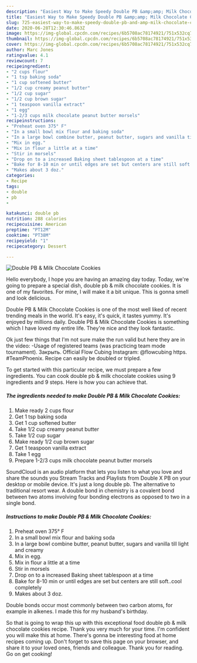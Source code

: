```yaml
---
description: "Easiest Way to Make Speedy Double PB &amp;amp; Milk Chocolate Cookies"
title: "Easiest Way to Make Speedy Double PB &amp;amp; Milk Chocolate Cookies"
slug: 725-easiest-way-to-make-speedy-double-pb-and-amp-milk-chocolate-cookies
date: 2020-06-28T12:30:46.863Z
image: https://img-global.cpcdn.com/recipes/6b5708ac78174921/751x532cq70/double-pb-milk-chocolate-cookies-recipe-main-photo.jpg
thumbnail: https://img-global.cpcdn.com/recipes/6b5708ac78174921/751x532cq70/double-pb-milk-chocolate-cookies-recipe-main-photo.jpg
cover: https://img-global.cpcdn.com/recipes/6b5708ac78174921/751x532cq70/double-pb-milk-chocolate-cookies-recipe-main-photo.jpg
author: Marc Jones
ratingvalue: 4.1
reviewcount: 7
recipeingredient:
- "2 cups flour"
- "1 tsp baking soda"
- "1 cup softened butter"
- "1/2 cup creamy peanut butter"
- "1/2 cup sugar"
- "1/2 cup brown sugar"
- "1 teaspoon vanilla extract"
- "1 egg"
- "1-2/3 cups milk chocolate peanut butter morsels"
recipeinstructions:
- "Preheat oven 375° F"
- "In a small bowl mix flour and baking soda"
- "In a large bowl combine butter, peanut butter, sugars and vanilla till light and creamy"
- "Mix in egg."
- "Mix in flour a little at a time"
- "Stir in morsels"
- "Drop on to a increased Baking sheet tablespoon at a time"
- "Bake for 8-10 min or until edges are set but centers are still soft..cool completely"
- "Makes about 3 doz."
categories:
- Recipe
tags:
- double
- pb
- 

katakunci: double pb  
nutrition: 288 calories
recipecuisine: American
preptime: "PT12M"
cooktime: "PT38M"
recipeyield: "1"
recipecategory: Dessert

---
```



![Double PB &amp; Milk Chocolate Cookies](https://img-global.cpcdn.com/recipes/6b5708ac78174921/751x532cq70/double-pb-milk-chocolate-cookies-recipe-main-photo.jpg)

Hello everybody, I hope you are having an amazing day today. Today, we're going to prepare a special dish, double pb &amp; milk chocolate cookies. It is one of my favorites. For mine, I will make it a bit unique. This is gonna smell and look delicious.

Double PB &amp; Milk Chocolate Cookies is one of the most well liked of recent trending meals in the world. It's easy, it's quick, it tastes yummy. It's enjoyed by millions daily. Double PB &amp; Milk Chocolate Cookies is something which I have loved my entire life. They're nice and they look fantastic.

Ok just few things that I&#39;m not sure make the run valid but here they are in the video: -Usage of registered teams (was practicing team mode tournament). Закрыть. Official Flow Cubing Instagram: @flowcubing https. #TeamPhoenix. Recipe can easily be doubled or tripled.


To get started with this particular recipe, we must prepare a few ingredients. You can cook double pb &amp; milk chocolate cookies using 9 ingredients and 9 steps. Here is how you can achieve that.

<!--inarticleads1-->

##### The ingredients needed to make Double PB &amp; Milk Chocolate Cookies:

1. Make ready 2 cups flour
1. Get 1 tsp baking soda
1. Get 1 cup softened butter
1. Take 1/2 cup creamy peanut butter
1. Take 1/2 cup sugar
1. Make ready 1/2 cup brown sugar
1. Get 1 teaspoon vanilla extract
1. Take 1 egg
1. Prepare 1-2/3 cups milk chocolate peanut butter morsels


SoundCloud is an audio platform that lets you listen to what you love and share the sounds you Stream Tracks and Playlists from Double X PB on your desktop or mobile device. It&#39;s just a long double pb. The alternative to traditional resort wear. A double bond in chemistry is a covalent bond between two atoms involving four bonding electrons as opposed to two in a single bond. 

<!--inarticleads2-->

##### Instructions to make Double PB &amp; Milk Chocolate Cookies:

1. Preheat oven 375° F
1. In a small bowl mix flour and baking soda
1. In a large bowl combine butter, peanut butter, sugars and vanilla till light and creamy
1. Mix in egg.
1. Mix in flour a little at a time
1. Stir in morsels
1. Drop on to a increased Baking sheet tablespoon at a time
1. Bake for 8-10 min or until edges are set but centers are still soft..cool completely
1. Makes about 3 doz.


Double bonds occur most commonly between two carbon atoms, for example in alkenes. I made this for my husband&#39;s birthday. 

So that is going to wrap this up with this exceptional food double pb &amp; milk chocolate cookies recipe. Thank you very much for your time. I'm confident you will make this at home. There's gonna be interesting food at home recipes coming up. Don't forget to save this page on your browser, and share it to your loved ones, friends and colleague. Thank you for reading. Go on get cooking!
